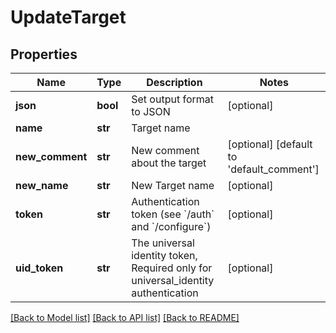 # UpdateTarget

## Properties
Name | Type | Description | Notes
------------ | ------------- | ------------- | -------------
**json** | **bool** | Set output format to JSON | [optional] 
**name** | **str** | Target name | 
**new_comment** | **str** | New comment about the target | [optional] [default to 'default_comment']
**new_name** | **str** | New Target name | [optional] 
**token** | **str** | Authentication token (see &#x60;/auth&#x60; and &#x60;/configure&#x60;) | [optional] 
**uid_token** | **str** | The universal identity token, Required only for universal_identity authentication | [optional] 

[[Back to Model list]](../README.md#documentation-for-models) [[Back to API list]](../README.md#documentation-for-api-endpoints) [[Back to README]](../README.md)


